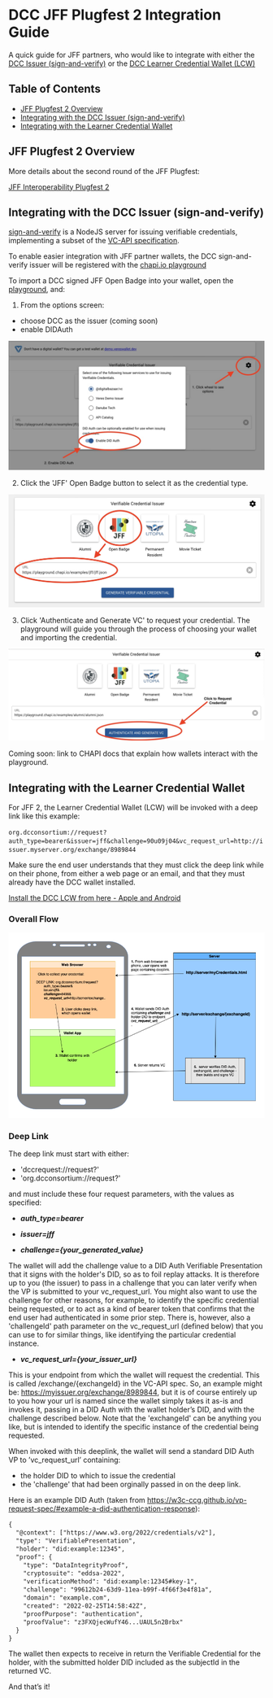 # DCC JFF Plugfest 2 Integration Guide

A quick guide for JFF partners, who would like to integrate with either the [DCC Issuer (sign-and-verify)](https://github.com/digitalcredentials/sign-and-verify) or the [DCC Learner Credential Wallet (LCW)](https://github.com/digitalcredentials/learner-credential-wallet)

## Table of Contents

  * [JFF Plugfest 2 Overview](#jff-plugfest-2-overview)
  * [Integrating with the DCC Issuer (sign-and-verify)](#integrating-with-the-dcc-issuer--sign-and-verify-)
  * [Integrating with the Learner Credential Wallet](#integrating-with-the-learner-credential-wallet)

## JFF Plugfest 2 Overview

More details about the second round of the JFF Plugfest:

[JFF Interoperability Plugfest 2](https://w3c-ccg.github.io/vc-ed/plugfest-2-2022/)

## Integrating with the DCC Issuer (sign-and-verify)

[sign-and-verify](https://github.com/digitalcredentials/sign-and-verify) is a NodeJS server for issuing verifiable credentials, implementing a subset of the [VC-API specification](https://w3c-ccg.github.io/vc-api).

To enable easier integration with JFF partner wallets, the DCC sign-and-verify issuer will be registered with the [chapi.io playground](https://playground.chapi.io/issuer)

To import a DCC signed JFF Open Badge into your wallet, open the [playground](https://playground.chapi.io), and:

1. From the options screen:

- choose DCC as the issuer (coming soon)
- enable DIDAuth

![](choose_DCC_in_chapi.jpg)

2. Click the 'JFF' Open Badge button to select it as the credential type.

![](choose_OB_in_chapi.jpg)

3. Click 'Authenticate and Generate VC' to request your credential.  The playground will guide you through the process of choosing your wallet and importing the credential.

![](request_credential.jpg)

Coming soon:  link to CHAPI docs that explain how wallets interact with the playground.

## Integrating with the Learner Credential Wallet

For JFF 2, the Learner Credential Wallet (LCW) will be invoked with a deep link like this example:

`org.dcconsortium://request?auth_type=bearer&issuer=jff&challenge=90u09j04&vc_request_url=http://issuer.myserver.org/exchange/8989844`

Make sure the end user understands that they must click the deep link while on their phone, from either a web page or an email, and that they must already have the DCC wallet installed.

[Install the DCC LCW from here - Apple and Android](https://lcw.app) 

### Overall Flow

![](wallet-server-flow.png)

### Deep Link

The deep link must start with either:

- 'dccrequest://request?'
- 'org.dcconsortium://request?'

and must include these four request parameters, with the values as specified:

- <b><i>auth_type=bearer</i></b>

- <b><i>issuer=jff</i></b>

- <b><i>challenge={your_generated_value}</i></b>

The wallet will add the challenge value to a DID Auth Verifiable Presentation that it signs with the holder's DID, so as to foil replay attacks.  It is therefore up to you (the issuer) to pass in a challenge that you can later verify when the VP is submitted to your vc_request_url.  You might also want to use the challenge for other reasons, for example, to identify the specific credential being requested, or to act as a kind of bearer token that confirms that the end user had authenticated in some prior step.  There is, however, also a 'challengeId' path parameter on the vc_request_url (defined below) that you can use to for similar things, like identifying the particular credential instance.

- <b><i>vc_request_url={your_issuer_url}</i></b>

This is your endpoint from which the wallet will request the credential.  This is called /exchange/{exchangeId} in the VC-API spec.  So, an example might be: https://myissuer.org/exchange/8989844, but it is of course entirely up to you how your url is named since the wallet simply takes it as-is and invokes it, passing in a DID Auth with the wallet holder’s DID, and with the challenge described below.  Note that the 'exchangeId' can be anything you like, but is intended to identify the specific instance of the credential being requested.


When invoked with this deeplink, the wallet will send a standard DID Auth VP to ’vc_request_url’ containing:

 - the holder DID to which to issue the credential
 - the 'challenge' that had been orginally passed in on the deep link.

Here is an example DID Auth (taken from https://w3c-ccg.github.io/vp-request-spec/#example-a-did-authentication-response):

```
{
  "@context": ["https://www.w3.org/2022/credentials/v2"],
  "type": "VerifiablePresentation",
  "holder": "did:example:12345",
  "proof": {
    "type": "DataIntegrityProof",
    "cryptosuite": "eddsa-2022",
    "verificationMethod": "did:example:12345#key-1",
    "challenge": "99612b24-63d9-11ea-b99f-4f66f3e4f81a",
    "domain": "example.com",
    "created": "2022-02-25T14:58:42Z",
    "proofPurpose": "authentication",
    "proofValue": "z3FXQjecWufY46...UAUL5n2Brbx"
  }
}
```

The wallet then expects to receive in return the Verifiable Credential for the holder, with the submitted holder DID included as the subjectId in the returned VC.

And that’s it!
